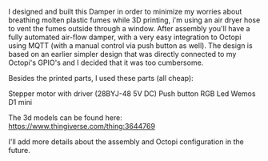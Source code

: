 I designed and built this Damper in order to minimize my worries about breathing molten plastic fumes while 3D printing, i'm using an air dryer hose to vent the fumes outside through a window.
After assembly you'll have a fully automated air-flow damper, with a very easy integration to Octopi using MQTT (with a manual control via push button as well).
The design is based on an earlier simpler design that was directly connected to my Octopi's GPIO's and I decided that it was too cumbersome.

Besides the printed parts, I used these parts (all cheap):

Stepper motor with driver (28BYJ-48 5V DC)
Push button
RGB Led
Wemos D1 mini

The 3d models can be found here:
https://www.thingiverse.com/thing:3644769

I'll add more details about the assembly and Octopi configuration in the future.
